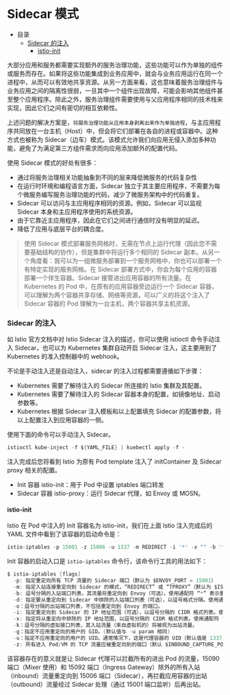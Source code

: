 # Sidecar 模式

- 目录
  - [Sidecar 的注入](#Sidecar-的注入)
    - [istio-init](#istio-init)

大部分应用和服务都需要实现额外的服务治理功能，这些功能可以作为单独的组件或服务而存在。如果将这些功能集成到业务应用中，就会与业务应用运行在同一个进程中，从而可以有效地共享资源。从另一方面来看，这也意味着服务治理组件与业务应用之间的隔离性很弱，一旦其中一个组件出现故障，可能会影响其他组件甚至整个应用程序。除此之外，服务治理组件需要使用与父应用程序相同的技术栈来实现，因此它们之间有密切的相互依赖性。

上述问题的解决方案是，`将服务治理功能从应用本身剥离出来作为单独进程`，与主应用程序共同放在一台主机（Host）中，但会将它们部署在各自的进程或容器中。这种方式也被称为 Sidecar（边车）模式。该模式允许我们向应用无侵入添加多种功能，避免了为满足第三方组件需求而向应用添加额外的配置代码。

使用 Sidecar 模式的好处有很多：

- 通过将服务治理相关功能抽象到不同的层来降低微服务的代码复杂性
- 在运行时环境和编程语言方面，Sidecar 独立于其主要应用程序，不需要为每个微服务编写服务治理功能的代码，减少了微服务架构中的代码重复。
- Sidecar 可以访问与主应用程序相同的资源。例如，Sidecar 可以监视 Sidecar 本身和主应用程序使用的系统资源。
- 由于它靠近主应用程序，因此在它们之间进行通信时没有明显的延迟。
- 降低了应用与底层平台的耦合度。

> 使用 Sidecar 模式部署服务网格时，无需在节点上运行代理（因此您不需要基础结构的协作），但是集群中将运行多个相同的 Sidecar 副本。从另一个角度看：我可以为一组微服务部署到一个服务网格中，你也可以部署一个有特定实现的服务网格。在 Sidecar 部署方式中，你会为每个应用的容器部署一个伴生容器。Sidecar 接管进出应用容器的所有流量。在 Kubernetes 的 Pod 中，在原有的应用容器旁边运行一个 Sidecar 容器，可以理解为两个容器共享存储、网络等资源，可以广义的将这个注入了 Sidecar 容器的 Pod 理解为一台主机，两个容器共享主机资源。

### Sidecar 的注入

如 Istio 官方文档中对 Istio Sidecar 注入的描述，你可以使用 istioctl 命令手动注入 Sidecar，也可以为 Kubernetes 集群自动开启 Sidecar 注入，这主要用到了 Kubernetes 的准入控制器中的 webhook。

不论是手动注入还是自动注入，sidecar 的注入过程都需要遵循如下步骤：

- Kubernetes 需要了解待注入的 Sidecar 所连接的 Istio 集群及其配置。
- Kubernetes 需要了解待注入的 Sidecar 容器本身的配置，如镜像地址、启动参数等。
- Kubernetes 根据 Sidecar 注入模板和以上配置填充 Sidecar 的配置参数，将以上配置注入到应用容器的一侧。

使用下面的命令可以手动注入 Sidecar。

```C
istioctl kube-inject -f ${YAML_FILE} | kuebectl apply -f -
```

注入完成后您将看到 Istio 为原有 Pod template 注入了 initContainer 及 Sidecar proxy 相关的配置。

- Init 容器 istio-init：用于 Pod 中设置 iptables 端口转发
- Sidecar 容器 istio-proxy：运行 Sidecar 代理，如 Envoy 或 MOSN。

#### istio-init

Istio 在 Pod 中注入的 Init 容器名为 istio-init，我们在上面 Istio 注入完成后的 YAML 文件中看到了该容器的启动命令是：

```C
istio-iptables -p 15001 -z 15006 -u 1337 -m REDIRECT -i '*' -x "" -b '*' -d 15090,15020
```

Init 容器的启动入口是 `istio-iptables` 命令行，该命令行工具的用法如下：

```C
$ istio-iptables [flags]
  -p: 指定重定向所有 TCP 流量的 Sidecar 端口（默认为 $ENVOY_PORT = 15001）
  -m: 指定入站连接重定向到 Sidecar 的模式，“REDIRECT” 或 “TPROXY”（默认为 $ISTIO_INBOUND_INTERCEPTION_MODE)
  -b: 逗号分隔的入站端口列表，其流量将重定向到 Envoy（可选）。使用通配符 “*” 表示重定向所有端口。为空时表示禁用所有入站重定向（默认为 $ISTIO_INBOUND_PORTS）
  -d: 指定要从重定向到 Sidecar 中排除的入站端口列表（可选），以逗号格式分隔。使用通配符“*” 表示重定向所有入站流量（默认为 $ISTIO_LOCAL_EXCLUDE_PORTS）
  -o：逗号分隔的出站端口列表，不包括重定向到 Envoy 的端口。
  -i: 指定重定向到 Sidecar 的 IP 地址范围（可选），以逗号分隔的 CIDR 格式列表。使用通配符 “*” 表示重定向所有出站流量。空列表将禁用所有出站重定向（默认为 $ISTIO_SERVICE_CIDR）
  -x: 指定将从重定向中排除的 IP 地址范围，以逗号分隔的 CIDR 格式列表。使用通配符 “*” 表示重定向所有出站流量（默认为 $ISTIO_SERVICE_EXCLUDE_CIDR）。
  -k：逗号分隔的虚拟接口列表，其入站流量（来自虚拟机的）将被视为出站流量。
  -g：指定不应用重定向的用户的 GID。(默认值与 -u param 相同)
  -u：指定不应用重定向的用户的 UID。通常情况下，这是代理容器的 UID（默认值是 1337，即 istio-proxy 的 UID）。
  -z: 所有进入 Pod/VM 的 TCP 流量应被重定向到的端口（默认 $INBOUND_CAPTURE_PORT = 15006）。
```

该容器存在的意义就是让 Sidecar 代理可以拦截所有的进出 Pod 的流量，15090 端口（Mixer 使用）和 15092 端口（Ingress Gateway）除外的所有入站（inbound）流量重定向到 15006 端口（Sidecar），再拦截应用容器的出站（outbound）流量经过 Sidecar 处理（通过 15001 端口监听）后再出站。